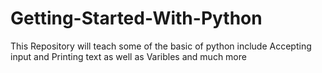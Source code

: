 # Getting-Started-With-Python
This Repository will teach some of the basic of python include Accepting input and Printing text as well as Varibles and much more
